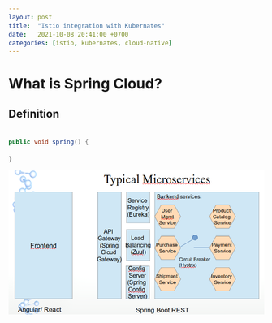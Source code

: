 ```yaml
---
layout: post
title:  "Istio integration with Kubernates"
date:   2021-10-08 20:41:00 +0700
categories: [istio, kubernates, cloud-native]
---
```

# What is Spring Cloud?

## Definition

```Java

public void spring() {

}

```

![Spring Cloud Netflix OSS](https://raw.githubusercontent.com/skprasadu/skprasadu.github.io/master/static/img/_posts/spring-cloud-netflix-oss.png)
